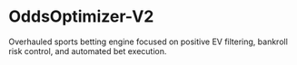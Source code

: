 # OddsOptimizer-V2
Overhauled sports betting engine focused on positive EV filtering, bankroll risk control, and automated bet execution.
